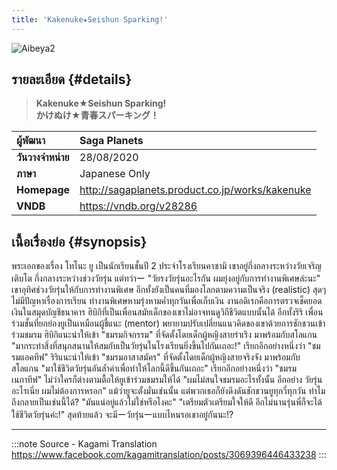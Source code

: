 ```yaml
---
title: 'Kakenuke★Seishun Sparking!'
---
```


![Aibeya2](/img/visualnovel/preview/aibeya2.jpeg)

## รายละเอียด {#details}

> **Kakenuke★Seishun Sparking!**  
> **かけぬけ★青春スパーキング！**

| ผู้พัฒนา | Saga Planets |
| :---- | :---- |
| **วันวางจำหน่าย** | 28/08/2020 |
| **ภาษา** | Japanese Only |
| **Homepage** | http://sagaplanets.product.co.jp/works/kakenuke |
| **VNDB** | https://vndb.org/v28286 |

## เนื้อเรื่องย่อ {#synopsis}

พระเอกของเรื่อง โทโนะ ยู เป็นนักเรียนชั้นปี 2 ประจำโรงเรียนคาซามิ 
เขาอยู่กึ่งกลางระหว่างวัยเจริญเติบโต กึ่งกลางระหว่างช่วงวัยรุ่น แต่ทว่าー
"วัยรงวัยรุ่นอะไรกัน ผมยุ่งอยู่กับการทำงานพิเศษล่ะนะ"
เขาอุทิศช่วงวัยรุ่นให้กับการทำงานพิเศษ อีกทั้งยังเป็นคนที่มองโลกตามความเป็นจริง (realistic) สุดๆ ไม่มีปัญหาเรื่องการเรียน ทำงานพิเศษหามรุ่งหามค่ำทุกวันเพื่อเก็บเงิน งานอดิเรกคือการตรวจเช็คยอดเงินในสมุดบัญชีธนาคาร
ฮิบิกิที่เป็นเพื่อนสมัยเด็กของเขาไม่อาจทนดูวิถีชีวิตแบบนั้นได้ อีกทั้งริริ เพื่อนร่วมชั้นที่ยกย่องยูเป็นเหมือนผู้ชี้แนะ (mentor) พยายามปรับเปลี่ยนแนวคิดของเขาด้วยการชักชวนเข้าร่วมชมรม
ฮิบิกิแนะนำให้เข้า "ชมรมกิจกรรม" ที่จัดตั้งโดยเด็กผู้หญิงสายร่าเริง มาพร้อมกับสโลแกน "มากระทำสิ่งที่สนุกสนานให้สมกับเป็นวัยรุ่นในโรงเรียนยิ่งขึ้นไปกันเถอะ!" เรียกอีกอย่างหนึ่งว่า "ชมรมแอคทีฟ"
ริริแนะนำให้เข้า "ชมรมอาสาสมัคร" ที่จัดตั้งโดยเด็กผู้หญิงสายจริงจัง มาพร้อมกับสโลแกน "มาใช้ชีวิตวัยรุ่นอันล้ำค่าเพื่อทำให้โลกนี้ดีขึ้นกันเถอะ" เรียกอีกอย่างหนึ่งว่า "ชมรมเนกาทีฟ"
ไม่ว่าใครก็ต่างตามตื้อให้ยูเข้าร่วมชมรมให้ได้
"ผมไม่สนใจชมรมอะไรทั้งนั้น อีกอย่าง วัยรุ่นอะไรเนี่ย ผมไม่ต้องการหรอก"
แม้ว่ายูจะตั้งมั่นเช่นนั้น แต่พวกเธอก็ยังดึงดันชักชวนยูทุกวี่ทุกวัน
ทำไมถึงกลายเป็นเช่นนี้ได้?
"มันแน่อยู่แล้วไม่ใช่หรือไงคะ"
"เตรียมตัวเตรียมใจให้ดี อีกไม่นานรุ่นพี่ก็จะได้ใช้ชีวิตวัยรุ่นค่ะ!"
สุดท้ายแล้ว จะมีーวัยรุ่นーแบบไหนรอเขาอยู่กันนะ!?

---
:::note Source - Kagami Translation
https://www.facebook.com/kagamitranslation/posts/3069396446433238
:::
